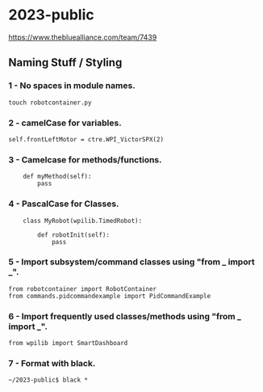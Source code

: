 # 2023-public
https://www.thebluealliance.com/team/7439

## Naming Stuff / Styling

### 1 - No spaces in module names.
```
touch robotcontainer.py
```
### 2 - camelCase for variables.
```
self.frontLeftMotor = ctre.WPI_VictorSPX(2)
```
### 3 - Camelcase for methods/functions.
```
    def myMethod(self):
        pass
```
### 4 - PascalCase for Classes.
```
    class MyRobot(wpilib.TimedRobot):
    
        def robotInit(self):
            pass
```
### 5 - Import subsystem/command classes using "from _ import _".
```
from robotcontainer import RobotContainer
from commands.pidcommandexample import PidCommandExample
```
### 6 - Import frequently used classes/methods using "from _ import _".
```
from wpilib import SmartDashboard
```
### 7 - Format with black.
```
~/2023-public$ black *
```
